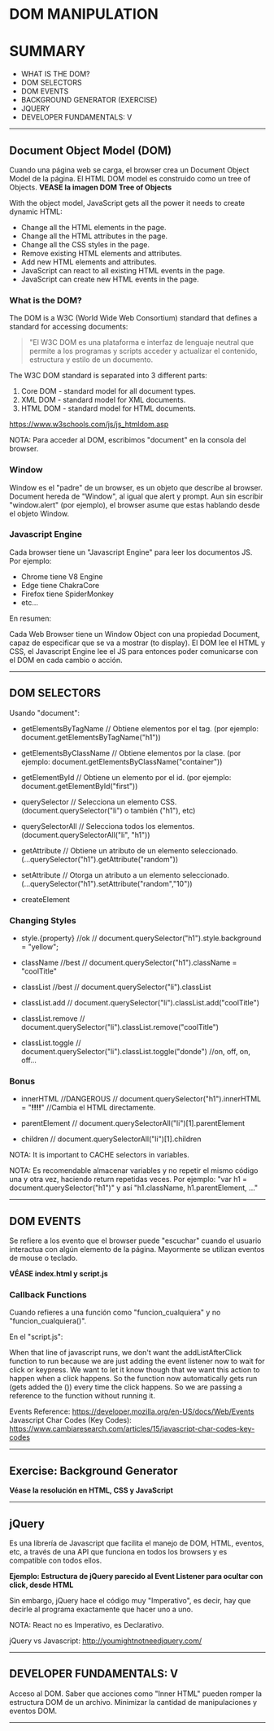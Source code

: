 # DOM MANIPULATION

# SUMMARY

   - WHAT IS THE DOM?
   - DOM SELECTORS
   - DOM EVENTS
   - BACKGROUND GENERATOR (EXERCISE)
   - JQUERY
   - DEVELOPER FUNDAMENTALS: V

-------------------------------------------------------------------------------------------------------------------------------------
 
## Document Object Model (DOM)

Cuando una página web se carga, el browser crea un Document Object Model de la página.
El HTML DOM model es construido como un tree of Objects. **VEASE la imagen DOM Tree of Objects**

With the object model, JavaScript gets all the power it needs to create dynamic HTML:

   * Change all the HTML elements in the page.
   * Change all the HTML attributes in the page.
   * Change all the CSS styles in the page.
   * Remove existing HTML elements and attributes.
   * Add new HTML elements and attributes.
   * JavaScript can react to all existing HTML events in the page.
   * JavaScript can create new HTML events in the page.

### What is the DOM?

The DOM is a W3C (World Wide Web Consortium) standard that defines a standard for accessing documents:

   > "El W3C DOM  es una plataforma e interfaz de lenguaje neutral que permite a los programas y scripts acceder y actualizar el contenido, estructura y estilo de un documento.

The W3C DOM standard is separated into 3 different parts:

   1. Core DOM - standard model for all document types.
   2. XML DOM  - standard model for XML documents.
   3. HTML DOM - standard model for HTML documents.

https://www.w3schools.com/js/js_htmldom.asp

NOTA: Para acceder al DOM, escribimos "document" en la consola del browser.

### Window

Window es el "padre" de un browser, es un objeto que describe al browser.
Document hereda de "Window", al igual que alert y prompt.
Aun sin escribir "window.alert" (por ejemplo), el browser asume que estas hablando desde el objeto Window.

### Javascript Engine

Cada browser tiene un "Javascript Engine" para leer los documentos JS. Por ejemplo:

   * Chrome tiene V8 Engine
   * Edge tiene ChakraCore
   * Firefox tiene SpiderMonkey
   * etc...

En resumen:    
   
   Cada Web Browser tiene un Window Object con una propiedad Document, capaz de especificar que se va a mostrar (to display).
   El DOM lee el HTML y CSS, el Javascript Engine lee el JS para entonces poder comunicarse con el DOM en cada cambio o acción.

-------------------------------------------------------------------------------------------------------------------------------------

## DOM SELECTORS 

Usando "document":

   * getElementsByTagName        // Obtiene elementos por el tag.    (por ejemplo: document.getElementsByTagName("h1"))
   * getElementsByClassName      // Obtiene elementos por la clase.  (por ejemplo: document.getElementsByClassName("container"))
   * getElementById              // Obtiene un elemento por el id.   (por ejemplo: document.getElementById("first"))  
 
   * querySelector               // Selecciona un elemento CSS.      (document.querySelector("li")  o también ("h1"), etc)       
   * querySelectorAll            // Selecciona todos los elementos.  (document.querySelectorAll("li", "h1"))
 
   * getAttribute                // Obtiene un atributo de un elemento seleccionado. (...querySelector("h1").getAttribute("random"))
   * setAttribute                // Otorga un atributo a un elemento seleccionado. (...querySelector("h1").setAttribute("random","10"))
   
   * createElement

### Changing Styles

   * style.{property}   //ok     // document.querySelector("h1").style.background = "yellow";
 
   * className          //best   // document.querySelector("h1").className = "coolTitle"
   * classList          //best   // document.querySelector("li").classList
 
   * classList.add               // document.querySelector("li").classList.add("coolTitle")     
   * classList.remove            // document.querySelector("li").classList.remove("coolTitle") 
   * classList.toggle            // document.querySelector("li").classList.toggle("donde")      //on, off, on, off...
 
### Bonus

   * innerHTML          //DANGEROUS    // document.querySelector("h1").innerHTML = "<strong>!!!!</strong>"
                        //Cambia el HTML directamente.

   * parentElement      // document.querySelectorAll("li")[1].parentElement
   * children           // document.querySelectorAll("li")[1].children 

NOTA: It is important to CACHE selectors in variables.

NOTA: Es recomendable almacenar variables y no repetir el mismo código una y otra vez, haciendo return repetidas veces.
      Por ejemplo: "var h1 = document.querySelector("h1")" y así "h1.className, h1.parentElement, ..."

-------------------------------------------------------------------------------------------------------------------------------------

## DOM EVENTS

Se refiere a los evento que el browser puede "escuchar" cuando el usuario interactua con algún elemento de la página.
Mayormente se utilizan eventos de mouse o teclado.

**VÉASE index.html y script.js**

### Callback Functions

Cuando refieres a una función como "funcion_cualquiera" y no "funcion_cualquiera()".

En el "script.js":

   When that line of javascript runs, we don't want the addListAfterClick function to run because we are just adding the event listener now to wait for click or keypress. We want to let it know though that we want this action to happen when a click happens. So the function now automatically gets run (gets added the ()) every time the click happens. So we are passing a reference to the function without running it.

Events Reference:                      https://developer.mozilla.org/en-US/docs/Web/Events
Javascript Char Codes (Key Codes):     https://www.cambiaresearch.com/articles/15/javascript-char-codes-key-codes

-------------------------------------------------------------------------------------------------------------------------------------

## Exercise: Background Generator

**Véase la resolución en HTML, CSS y JavaScript**

-------------------------------------------------------------------------------------------------------------------------------------

## jQuery

Es una librería de Javascript que facilita el manejo de DOM, HTML, eventos, etc, a través de una API que funciona en todos los browsers y es compatible con todos ellos.

**Ejemplo: Estructura de jQuery parecido al Event Listener para ocultar con click, desde HTML**
<script>
   $(document).ready(function(){
      $("p").click(function(){
         $(this).hide();
      });
   });
</script>

Sin embargo, jQuery hace el código muy "Imperativo", es decir, hay que decirle al programa exactamente que hacer uno a uno.

NOTA: React no es Imperativo, es Declarativo.

jQuery vs Javascript:   http://youmightnotneedjquery.com/

-------------------------------------------------------------------------------------------------------------------------------------

## DEVELOPER FUNDAMENTALS: V

Acceso al DOM.
Saber que acciones como "Inner HTML" pueden romper la estructura DOM de un archivo.
Minimizar la cantidad de manipulaciones y eventos DOM. 

-------------------------------------------------------------------------------------------------------------------------------------













